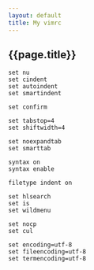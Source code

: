 ```yaml
---
layout: default
title: My vimrc
---
```


{{page.title}}
-------------------
	
	set nu
	set cindent 
	set autoindent
	set smartindent
	
	set confirm
	
	set tabstop=4
	set shiftwidth=4
	
	set noexpandtab
	set smarttab
	
	syntax on
	syntax enable
	
	filetype indent on
	
	set hlsearch
	set is
	set wildmenu
	
	set nocp
	set cul
	
	set encoding=utf-8
	set fileencoding=utf-8
	set termencoding=utf-8
